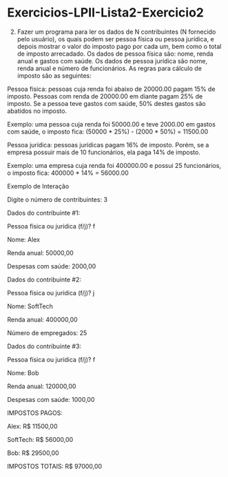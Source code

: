 # Exercicios-LPII-Lista2-Exercicio2

2)	Fazer um programa para ler os dados de N contribuintes (N fornecido pelo usuário), os quais podem ser pessoa física ou pessoa jurídica, e depois mostrar o valor do imposto pago por cada um, bem como o total de imposto arrecadado.
Os dados de pessoa física são: nome, renda anual e gastos com saúde. Os dados de pessoa jurídica são nome, renda anual e número de funcionários. As regras para cálculo de imposto são as seguintes:

Pessoa física: pessoas cuja renda foi abaixo de 20000.00 pagam 15% de imposto. Pessoas com renda de 20000.00 em diante pagam 25% de imposto. Se a pessoa teve gastos com saúde, 50% destes gastos são abatidos no imposto.

Exemplo: uma pessoa cuja renda foi 50000.00 e teve 2000.00 em gastos com saúde, o imposto fica: (50000 * 25%) - (2000 * 50%) = 11500.00

Pessoa jurídica: pessoas jurídicas pagam 16% de imposto. Porém, se a empresa possuir mais de 10 funcionários, ela paga 14% de imposto.

Exemplo: uma empresa cuja renda foi 400000.00 e possui 25 funcionários, o imposto fica: 400000 * 14% = 56000.00

Exemplo de Interação

Digite o número de contribuintes: 3

Dados do contribuinte #1:

Pessoa física ou jurídica (f/j)? f

Nome: Alex

Renda anual: 50000,00

Despesas com saúde: 2000,00


Dados do contribuinte #2:

Pessoa física ou jurídica (f/j)? j

Nome: SoftTech

Renda anual: 400000,00

Número de empregados: 25


Dados do contribuinte #3:

Pessoa física ou jurídica (f/j)? f

Nome: Bob

Renda anual: 120000,00

Despesas com saúde: 1000,00


IMPOSTOS PAGOS:

Alex: R$ 11500,00

SoftTech: R$ 56000,00

Bob: R$ 29500,00

IMPOSTOS TOTAIS: R$ 97000,00
